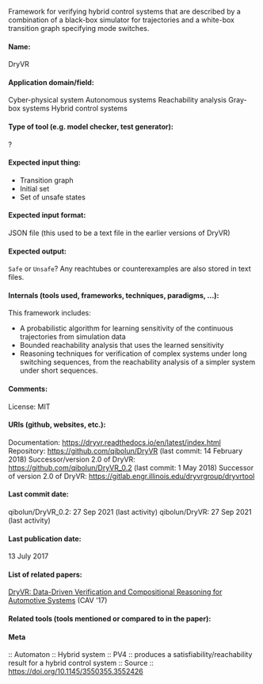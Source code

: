 Framework for verifying hybrid control systems that are described by a combination of a black-box simulator for trajectories and a white-box transition graph specifying mode switches.

#### Name:
DryVR

#### Application domain/field:
Cyber-physical system
Autonomous systems
Reachability analysis
Gray-box systems
Hybrid control systems

#### Type of tool (e.g. model checker, test generator):
?

#### Expected input thing:
- Transition graph
- Initial set
- Set of unsafe states

#### Expected input format:
JSON file (this used to be a text file in the earlier versions of DryVR)

#### Expected output:
`Safe` or `Unsafe`?
Any reachtubes or counterexamples are also stored in text files.

#### Internals (tools used, frameworks, techniques, paradigms, ...):
This framework includes:
- A probabilistic algorithm for learning sensitivity of the continuous trajectories from simulation data
- Bounded reachability analysis that uses the learned sensitivity
- Reasoning techniques for verification of complex systems under long switching sequences, from the reachability analysis of a simpler system under short sequences.

#### Comments:
License: MIT

#### URIs (github, websites, etc.):
Documentation: https://dryvr.readthedocs.io/en/latest/index.html
Repository: https://github.com/qibolun/DryVR (last commit: 14 February 2018)
Successor/version 2.0 of DryVR: https://github.com/qibolun/DryVR_0.2 (last commit: 1 May 2018)
Successor of version 2.0 of DryVR: https://gitlab.engr.illinois.edu/dryvrgroup/dryvrtool

#### Last commit date:
qibolun/DryVR_0.2: 27 Sep 2021 (last activity)
qibolun/DryVR: 27 Sep 2021 (last activity)

#### Last publication date:
13 July 2017

#### List of related papers:
[DryVR: Data-Driven Verification and Compositional Reasoning for Automotive Systems](https://doi.org/10.1007/978-3-319-63387-9_22) (CAV '17)

#### Related tools (tools mentioned or compared to in the paper):

#### Meta
:: Automaton
:: Hybrid system
:: PV4 :: produces a satisfiability/reachability result for a hybrid control system
:: Source :: https://doi.org/10.1145/3550355.3552426
